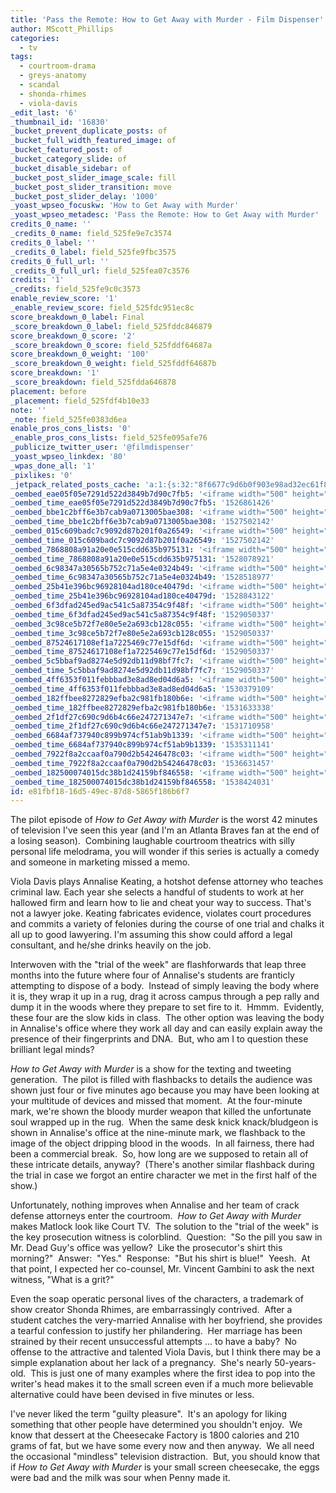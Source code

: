 ```yaml
---
title: 'Pass the Remote: How to Get Away with Murder - Film Dispenser'
author: MScott_Phillips
categories:
  - tv
tags:
  - courtroom-drama
  - greys-anatomy
  - scandal
  - shonda-rhimes
  - viola-davis
_edit_last: '6'
_thumbnail_id: '16830'
_bucket_prevent_duplicate_posts: of
_bucket_full_width_featured_image: of
_bucket_featured_post: of
_bucket_category_slide: of
_bucket_disable_sidebar: of
_bucket_post_slider_image_scale: fill
_bucket_post_slider_transition: move
_bucket_post_slider_delay: '1000'
_yoast_wpseo_focuskw: 'How to Get Away with Murder'
_yoast_wpseo_metadesc: 'Pass the Remote: How to Get Away with Murder'
credits_0_name: ''
_credits_0_name: field_525fe9e7c3574
credits_0_label: ''
_credits_0_label: field_525fe9fbc3575
credits_0_full_url: ''
_credits_0_full_url: field_525fea07c3576
credits: '1'
_credits: field_525fe9c0c3573
enable_review_score: '1'
_enable_review_score: field_525fdc951ec8c
score_breakdown_0_label: Final
_score_breakdown_0_label: field_525fddc846879
score_breakdown_0_score: '2'
_score_breakdown_0_score: field_525fddf64687a
score_breakdown_0_weight: '100'
_score_breakdown_0_weight: field_525fddf64687b
score_breakdown: '1'
_score_breakdown: field_525fdda646878
placement: before
_placement: field_525fdf4b10e33
note: ''
_note: field_525fe0383d6ea
enable_pros_cons_lists: '0'
_enable_pros_cons_lists: field_525fe095afe76
_publicize_twitter_user: '@filmdispenser'
_yoast_wpseo_linkdex: '80'
_wpas_done_all: '1'
_pixlikes: '0'
_jetpack_related_posts_cache: 'a:1:{s:32:"8f6677c9d6b0f903e98ad32ec61f8deb";a:2:{s:7:"expires";i:1461477435;s:7:"payload";a:3:{i:0;a:1:{s:2:"id";i:11065;}i:1;a:1:{s:2:"id";i:7975;}i:2;a:1:{s:2:"id";i:9274;}}}}'
_oembed_eae05f05e7291d522d3849b7d90c7fb5: '<iframe width="500" height="281" src="https://www.youtube.com/embed/9teNKmm9R3k?start=3&feature=oembed" frameborder="0" allow="autoplay; encrypted-media" allowfullscreen></iframe>'
_oembed_time_eae05f05e7291d522d3849b7d90c7fb5: '1526861426'
_oembed_bbe1c2bff6e3b7cab9a0713005bae308: '<iframe width="500" height="281" src="https://www.youtube.com/embed/_DTbx7c7ez8?feature=oembed" frameborder="0" allow="autoplay; encrypted-media" allowfullscreen></iframe>'
_oembed_time_bbe1c2bff6e3b7cab9a0713005bae308: '1527502142'
_oembed_015c609badc7c9092d87b201f0a26549: '<iframe width="500" height="281" src="https://www.youtube.com/embed/dkhBDhQ4OxM?feature=oembed" frameborder="0" allow="autoplay; encrypted-media" allowfullscreen></iframe>'
_oembed_time_015c609badc7c9092d87b201f0a26549: '1527502142'
_oembed_7868808a91a20e0e515cdd635b975131: '<iframe width="500" height="281" src="https://www.youtube.com/embed/PEZ2r1YGKSA?feature=oembed" frameborder="0" allow="autoplay; encrypted-media" allowfullscreen></iframe>'
_oembed_time_7868808a91a20e0e515cdd635b975131: '1528078921'
_oembed_6c98347a30565b752c71a5e4e0324b49: '<iframe width="500" height="281" src="https://www.youtube.com/embed/FhwktRDG_aQ?feature=oembed" frameborder="0" allow="autoplay; encrypted-media" allowfullscreen></iframe>'
_oembed_time_6c98347a30565b752c71a5e4e0324b49: '1528518977'
_oembed_25b41e396bc96928104ad180ce40479d: '<iframe width="500" height="281" src="https://www.youtube.com/embed/MFWF9dU5Zc0?feature=oembed" frameborder="0" allow="autoplay; encrypted-media" allowfullscreen></iframe>'
_oembed_time_25b41e396bc96928104ad180ce40479d: '1528843122'
_oembed_6f3dfad245ed9ac541c5a87354c9f48f: '<iframe width="500" height="281" src="https://www.youtube.com/embed/rTMINaybeyE?feature=oembed" frameborder="0" allow="autoplay; encrypted-media" allowfullscreen></iframe>'
_oembed_time_6f3dfad245ed9ac541c5a87354c9f48f: '1529050337'
_oembed_3c98ce5b72f7e80e5e2a693cb128c055: '<iframe width="500" height="281" src="https://www.youtube.com/embed/j7RHHPN4gII?feature=oembed" frameborder="0" allow="autoplay; encrypted-media" allowfullscreen></iframe>'
_oembed_time_3c98ce5b72f7e80e5e2a693cb128c055: '1529050337'
_oembed_87524617108ef1a7225469c77e15df6d: '<iframe width="500" height="281" src="https://www.youtube.com/embed/bP8vCXPo-BA?feature=oembed" frameborder="0" allow="autoplay; encrypted-media" allowfullscreen></iframe>'
_oembed_time_87524617108ef1a7225469c77e15df6d: '1529050337'
_oembed_5c5bbaf9ad8274e5d92db11d98bf7fc7: '<iframe width="500" height="281" src="https://www.youtube.com/embed/yqAS2lPISa8?feature=oembed" frameborder="0" allow="autoplay; encrypted-media" allowfullscreen></iframe>'
_oembed_time_5c5bbaf9ad8274e5d92db11d98bf7fc7: '1529050337'
_oembed_4ff6353f011febbbad3e8ad8ed04d6a5: '<iframe width="500" height="281" src="https://www.youtube.com/embed/HikYI0jIAwU?feature=oembed" frameborder="0" allow="autoplay; encrypted-media" allowfullscreen></iframe>'
_oembed_time_4ff6353f011febbbad3e8ad8ed04d6a5: '1530379109'
_oembed_182ffbee8272829efba2c981fb180b6e: '<iframe width="500" height="281" src="https://www.youtube.com/embed/Seg_yBYPjG4?feature=oembed" frameborder="0" allow="autoplay; encrypted-media" allowfullscreen></iframe>'
_oembed_time_182ffbee8272829efba2c981fb180b6e: '1531633338'
_oembed_2f1df27c690c9d6b4c66e247271347e7: '<iframe width="500" height="281" src="https://www.youtube.com/embed/9XxLHyzsB_Q?feature=oembed" frameborder="0" allow="autoplay; encrypted-media" allowfullscreen></iframe>'
_oembed_time_2f1df27c690c9d6b4c66e247271347e7: '1531710958'
_oembed_6684af737940c899b974cf51ab9b1339: '<iframe width="500" height="281" src="https://www.youtube.com/embed/gp-8oB53P7k?feature=oembed" frameborder="0" allow="autoplay; encrypted-media" allowfullscreen></iframe>'
_oembed_time_6684af737940c899b974cf51ab9b1339: '1535311141'
_oembed_7922f8a2ccaaf0a790d2b54246478c03: '<iframe width="500" height="281" src="https://www.youtube.com/embed/AWvUNABT8sg?feature=oembed" frameborder="0" allow="autoplay; encrypted-media" allowfullscreen></iframe>'
_oembed_time_7922f8a2ccaaf0a790d2b54246478c03: '1536631457'
_oembed_182500074015dc38b1d24159bf846558: '<iframe width="500" height="281" src="https://www.youtube.com/embed/USPd0vX2sdc?feature=oembed" frameborder="0" allow="autoplay; encrypted-media" allowfullscreen></iframe>'
_oembed_time_182500074015dc38b1d24159bf846558: '1538424031'
id: e81fbf18-16d5-49ec-87d8-5865f186b6f7
---
```

<p>The pilot episode of <em>How to Get Away with Murder </em>is the worst 42 minutes of television I've seen this year (and I'm an Atlanta Braves fan at the end of a losing season).  Combining laughable courtroom theatrics with silly personal life melodrama, you will wonder if this series is actually a comedy and someone in marketing missed a memo.</p>
<p>Viola Davis plays Annalise Keating, a hotshot defense attorney who teaches criminal law. Each year she selects a handful of students to work at her hallowed firm and learn how to lie and cheat your way to success. That's not a lawyer joke. Keating fabricates evidence, violates court procedures and commits a variety of felonies during the course of one trial and chalks it all up to good lawyering. I'm assuming this show could afford a legal consultant, and he/she drinks heavily on the job.</p>
<p>Interwoven with the "trial of the week" are flashforwards that leap three months into the future where four of Annalise's students are franticly attempting to dispose of a body.  Instead of simply leaving the body where it is, they wrap it up in a rug, drag it across campus through a pep rally and dump it in the woods where they prepare to set fire to it.  Hmmm.  Evidently, these four are the slow kids in class.  The other option was leaving the body in Annalise's office where they work all day and can easily explain away the presence of their fingerprints and DNA.  But, who am I to question these brilliant legal minds?</p>
<p><em>How to Get Away with Murder</em> is a show for the texting and tweeting generation.  The pilot is filled with flashbacks to details the audience was shown just four or five minutes ago because you may have been looking at your multitude of devices and missed that moment.  At the four-minute mark, we're shown the bloody murder weapon that killed the unfortunate soul wrapped up in the rug.  When the same desk knick knack/bludgeon is shown in Annalise's office at the nine-minute mark, we flashback to the image of the object dripping blood in the woods.  In all fairness, there had been a commercial break.  So, how long are we supposed to retain all of these intricate details, anyway?  (There's another similar flashback during the trial in case we forgot an entire character we met in the first half of the show.)</p>
<p>Unfortunately, nothing improves when Annalise and her team of crack defense attorneys enter the courtroom.  <em>How to Get Away with Murder</em> makes Matlock look like Court TV.  The solution to the "trial of the week" is the key prosecution witness is colorblind.  Question:  "So the pill you saw in Mr. Dead Guy's office was yellow?  Like the prosecutor's shirt this morning?"  Answer:  "Yes."  Response:  "But his shirt is blue!"  Yeesh.  At that point, I expected her co-counsel, Mr. Vincent Gambini to ask the next witness, "What is a grit?"</p>
<p>Even the soap operatic personal lives of the characters, a trademark of show creator Shonda Rhimes, are embarrassingly contrived.  After a student catches the very-married Annalise with her boyfriend, she provides a tearful confession to justify her philandering.  Her marriage has been strained by their recent unsuccessful attempts ... to have a baby?  No offense to the attractive and talented Viola Davis, but I think there may be a simple explanation about her lack of a pregnancy.  She's nearly 50-years-old.  This is just one of many examples where the first idea to pop into the writer's head makes it to the small screen even if a much more believable alternative could have been devised in five minutes or less.</p>
<p>I've never liked the term "guilty pleasure".  It's an apology for liking something that other people have determined you shouldn't enjoy.  We know that dessert at the Cheesecake Factory is 1800 calories and 210 grams of fat, but we have some every now and then anyway.  We all need the occasional "mindless" television distraction.  But, you should know that if <em>How to Get Away with Murder</em> is your small screen cheesecake, the eggs were bad and the milk was sour when Penny made it.</p>
